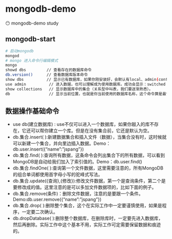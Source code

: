 # mongodb-demo

😶 mongodb-demo study

## mongodb-start

```bash
# 启动mongodb
mongod
# mongo 进入命令行编辑模式
mongo
showd dbs         // 查看存在的数据库命令
db.version()      // 查看数据库版本命令
show dbs          // 显示已有数据库，如果你刚安装好，会默认有local、admin(config)，这是MongoDB的默认数据库，我们在新建库时是不允许起这些名称的。
use admin          // 进入数据，也可以理解成为使用数据库。成功会显示：switched to db admin。
show collections   // 显示数据库中的集合（关系型中叫表，我们要逐渐熟悉）。
db                 // 显示当前位置，也就是你当前使用的数据库名称，这个命令算是最常用的，因为你在作任何操作的时候都要先查看一下自己所在的库，以免造成操作错误。
```

## 数据操作基础命令

* use db(建立数据库) : use不仅可以进入一个数据库，如果你敲入的库不存在，它还可以帮你建立一个库。但是在没有集合前，它还是默认为空。
* db.集合.insert( ):新建数据集合和插入文件（数据），当集合没有时，这时候就可以新建一个集合，并向里边插入数据。Demo：db.user.insert({“name”:”jspang”})
* db.集合.find( ):查询所有数据，这条命令会列出集合下的所有数据，可以看到MongoDB是自动给我们加入了索引值的。Demo：db.user.find()
* db.集合.findOne( ):查询第一个文件数据，这里需要注意的，所有MongoDB的组合单词都使用首字母小写的驼峰式写法。
* db.集合.update({查询},{修改}):修改文件数据，第一个是查询条件，第二个是要修改成的值。这里注意的是可以多加文件数据项的，比如下面的例子。
* db.集合.remove(条件)：删除文件数据，注意的是要跟一个条件。Demo:db.user.remove({“name”:”jspang”})
* db.集合.drop( ):删除整个集合，这个在实际工作中一定要谨慎使用，如果是程序，一定要二次确认。
* db.dropDatabase( ):删除整个数据库，在删除库时，一定要先进入数据库，然后再删除。实际工作中这个基本不用，实际工作可定需要保留数据和痕迹的。